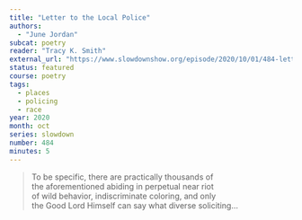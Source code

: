 ```yaml
---
title: "Letter to the Local Police"
authors:
  - "June Jordan"
subcat: poetry
reader: "Tracy K. Smith"
external_url: "https://www.slowdownshow.org/episode/2020/10/01/484-letter-to-the-local-police"
status: featured
course: poetry
tags:
  - places
  - policing
  - race
year: 2020
month: oct
series: slowdown
number: 484
minutes: 5
---
```


> To be specific, there are practically thousands of  
the aforementioned abiding in perpetual near riot  
of wild behavior, indiscriminate coloring, and only  
the Good Lord Himself can say what diverse soliciting...

